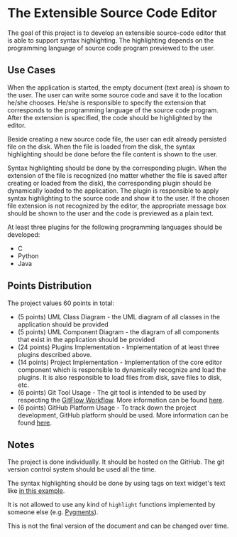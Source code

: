 

# The Extensible Source Code Editor

The goal of this project is to develop an extensible source-code editor that is able to support syntax
highlighting. The highlighting depends on the programming language of source code program previewed to the user.


## Use Cases

When the application is started, the empty document (text area) is shown to the user.
The user can write some source code and save it to the location he/she chooses.
He/she is responsible to specify the extension that corresponds to the programming language of the source code program.
After the extension is specified, the code should be highlighted by the editor.

Beside creating a new source code file, the user can edit already persisted file on the disk.
When the file is loaded from the disk, the syntax highlighting should be done before the file content
is shown to the user.

Syntax highlighting should be done by the corresponding plugin. When the extension of the file
is recognized (no matter whether the file is saved after creating or loaded from the disk),
the corresponding plugin should be dynamically loaded to the application.
The plugin is responsible to apply syntax highlighting to the source code and show it to the user.
If the chosen file extension is not recognized by the editor, the appropriate
message box should be shown to the user and the code is previewed as a plain text.

At least three plugins for the following programming languages should be developed:

-   C
-   Python
-   Java


## Points Distribution

The project values 60 points in total:

-   (5 points) UML Class Diagram - the UML diagram of all classes in the application should be provided
-   (5 points) UML Component Diagram - the diagram of all components that exist in the application should be provided
-   (24 points) Plugins Implementation - Implementation of at least three plugins described above.
-   (14 points) Project Implementation - Implementation of the core editor component which is responsible to dynamically
    recognize and load the plugins. It is also responsible to load files from disk, save files to disk, etc.
-   (6 points) Git Tool Usage - The git tool is intended to be used by respecting the [GitFlow Workflow](https://www.atlassian.com/git/tutorials/comparing-workflows/gitflow-workflow). More information can be found [here](https://github.com/vladaindjic/SCM-exchange-students#git).
-   (6 points) GitHub Platform Usage - To track down the project development, GitHub platform should be used. More information can be found [here](https://github.com/vladaindjic/SCM-exchange-students#github).


## Notes

The project is done individually. It should be hosted on the GitHub. The git version control
system should be used all the time.

The syntax highlighting should be done by using tags on text widget's text like [in this example](https://github.com/vladaindjic/SPC-exchange-students/blob/master/GUIAppExample/text_editor.py).

It is not allowed to use any kind of `highlight` functions implemented by someone else (e.g. [Pygments](https://pygments.org/)).

This is not the final version of the document and can be changed over time.

